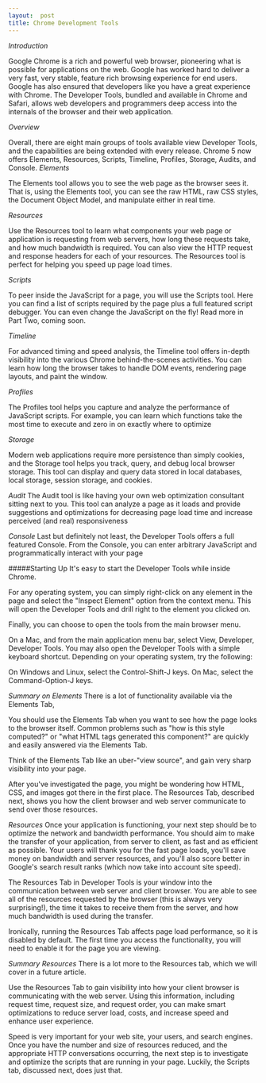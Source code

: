 ```yaml
---
layout:  post
title: Chrome Development Tools
---
```

 *Introduction*
 
  Google Chrome is a rich and powerful web browser, pioneering what is possible for applications on the web. Google has worked hard to deliver a very fast, very stable, feature rich browsing experience for end users. Google has also ensured that developers like you have a great experience with Chrome. The Developer Tools, bundled and available in Chrome and 
  Safari, allows web developers and programmers deep access into the internals of the browser and their web application.
  
 *Overview*
 
 Overall, there are eight main groups of tools available view Developer Tools, and the capabilities are being extended with every release. Chrome 5 now offers Elements, Resources, Scripts, Timeline, Profiles, Storage, Audits, and Console.
 *Elements*
 
 The Elements tool allows you to see the web page as the browser sees it. That is, using the Elements tool, you can see the raw HTML, raw CSS styles, the Document Object Model, and manipulate either in real time.
 
 *Resources*
 
 Use the Resources tool to learn what components your web page or application is requesting from web servers, how long these requests take, and how much bandwidth is required. You can also view the HTTP request and response headers for each of your resources. The Resources tool is perfect for helping you speed up page load times. 
 
 *Scripts*
 
 To peer inside the JavaScript for a page, you will use the Scripts tool. Here you can find a list of scripts required by the page plus a full featured script debugger. You can even change the JavaScript on the fly! Read more in Part Two, coming soon.
 
 *Timeline*
 
 For advanced timing and speed analysis, the Timeline tool offers in-depth visibility into the various Chrome behind-the-scenes activities. You can learn how long the browser takes to handle DOM events, rendering page layouts, and paint the window.
 
*Profiles*

The Profiles tool helps you capture and analyze the performance of JavaScript scripts. For example, you can learn which functions take the most time to execute and zero in on exactly where to optimize

*Storage*

Modern web applications require more persistence than simply cookies, and the Storage tool helps you track, query, and debug local browser storage. This tool can display and query data stored in local databases, local storage, session storage, and cookies.

*Audit*
The Audit tool is like having your own web optimization consultant sitting next to you. This tool can analyze a page as it loads and provide suggestions and optimizations for decreasing page load time and increase perceived (and real) responsiveness

*Console*
Last but definitely not least, the Developer Tools offers a full featured Console. From the Console, you can enter arbitrary JavaScript and programmatically interact with your page

#####Starting Up
It's easy to start the Developer Tools while inside Chrome.

For any operating system, you can simply right-click on any element in the page and select the "Inspect Element" option from the context menu. This will open the Developer Tools and drill right to the element you clicked on.

Finally, you can choose to open the tools from the main browser menu.

On a Mac, and from the main application menu bar, select View, Developer, Developer Tools.
You may also open the Developer Tools with a simple keyboard shortcut. Depending on your operating system, try the following:

On Windows and Linux, select the Control-Shift-J keys.
On Mac, select the Command-Option-J keys.

*Summary on Elements*
There is a lot of functionality available via the Elements Tab,

You should use the Elements Tab when you want to see how the page looks to the browser itself. Common problems such as "how is this style computed?" or "what HTML tags generated this component?" are quickly and easily answered via the Elements Tab.

Think of the Elements Tab like an uber-"view source", and gain very sharp visibility into your page.

After you've investigated the page, you might be wondering how HTML, CSS, and images got there in the first place. The Resources Tab, described next, shows you how the client browser and web server communicate to send over those resources.

*Resources*
Once your application is functioning, your next step should be to optimize the network and bandwidth performance. You should aim to make the transfer of your application, from server to client, as fast and as efficient as possible. Your users will thank you for the fast page loads, you'll save money on bandwidth and server resources, and you'll also score better in Google's search result ranks (which now take into account site speed).

The Resources Tab in Developer Tools is your window into the communication between web server and client browser. You are able to see all of the resources requested by the browser (this is always very surprising!), the time it takes to receive them from the server, and how much bandwidth is used during the transfer.

Ironically, running the Resources Tab affects page load performance, so it is disabled by default. The first time you access the functionality, you will need to enable it for the page you are viewing.

*Summary Resources*
There is a lot more to the Resources tab, which we will cover in a future article.

Use the Resources Tab to gain visibility into how your client browser is communicating with the web server. Using this information, including request time, request size, and request order, you can make smart optimizations to reduce server load, costs, and increase speed and enhance user experience.

Speed is very important for your web site, your users, and search engines. Once you have the number and size of resources reduced, and the appropriate HTTP conversations occurring, the next step is to investigate and optimize the scripts that are running in your page. Luckily, the Scripts tab, discussed next, does just that.



 

